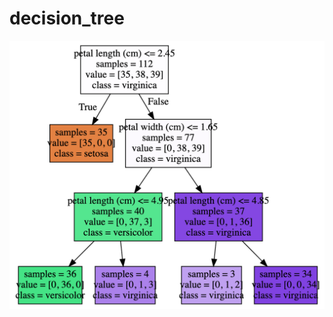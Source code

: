 # decision_tree

![decision_tree](https://github.com/NoriKaneshige/decision_tree/blob/master/decision_tree.png)
